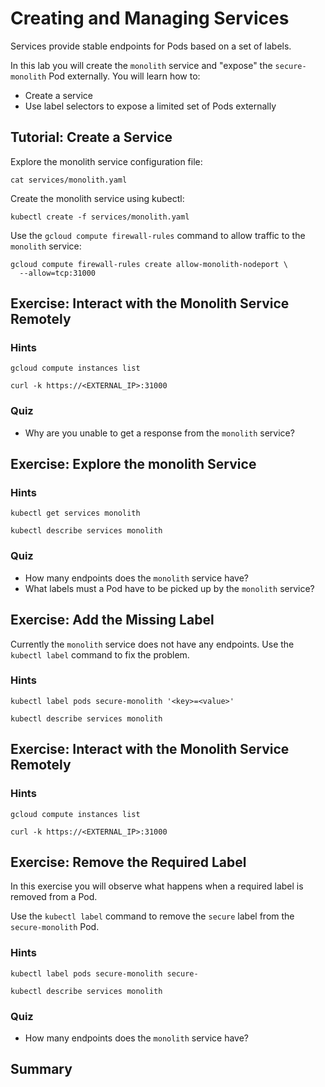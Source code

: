 # Creating and Managing Services

Services provide stable endpoints for Pods based on a set of labels.

In this lab you will create the `monolith` service and "expose" the `secure-monolith` Pod externally. You will learn how to:

* Create a service
* Use label selectors to expose a limited set of Pods externally

## Tutorial: Create a Service

Explore the monolith service configuration file:

```
cat services/monolith.yaml 
```

Create the monolith service using kubectl:

```
kubectl create -f services/monolith.yaml
```

Use the `gcloud compute firewall-rules` command to allow traffic to the `monolith` service:

```
gcloud compute firewall-rules create allow-monolith-nodeport \
  --allow=tcp:31000
```

## Exercise: Interact with the Monolith Service Remotely

### Hints

```
gcloud compute instances list
```

```
curl -k https://<EXTERNAL_IP>:31000
```

### Quiz

* Why are you unable to get a response from the `monolith` service?

## Exercise: Explore the monolith Service

### Hints

```
kubectl get services monolith
```

```
kubectl describe services monolith
```

### Quiz

* How many endpoints does the `monolith` service have?
* What labels must a Pod have to be picked up by the `monolith` service?  

## Exercise: Add the Missing Label

Currently the `monolith` service does not have any endpoints. Use the `kubectl label` command to fix the problem.

### Hints

```
kubectl label pods secure-monolith '<key>=<value>'
```

```
kubectl describe services monolith
```

## Exercise: Interact with the Monolith Service Remotely

### Hints

```
gcloud compute instances list
```

```
curl -k https://<EXTERNAL_IP>:31000
```

## Exercise: Remove the Required Label

In this exercise you will observe what happens when a required label is removed from a Pod.

Use the `kubectl label` command to remove the `secure` label from the `secure-monolith` Pod.

### Hints

```
kubectl label pods secure-monolith secure-
```

```
kubectl describe services monolith
```

### Quiz

* How many endpoints does the `monolith` service have?

## Summary
